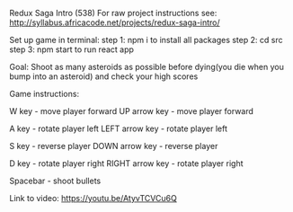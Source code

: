 Redux Saga Intro (538)
For raw project instructions see: http://syllabus.africacode.net/projects/redux-saga-intro/

Set up game in terminal:
step 1: npm i to install all packages
step 2: cd src
step 3: npm start to run react app

Goal: Shoot as many asteroids as possible before dying(you die when you bump into an asteroid) and check your high scores

Game instructions:

W key - move player forward
UP arrow key - move player forward

A key - rotate player left
LEFT arrow key - rotate player left

S key - reverse player
DOWN arrow key - reverse player

D key - rotate player right
RIGHT arrow key - rotate player right

Spacebar - shoot bullets

Link to video: https://youtu.be/AtyvTCVCu6Q